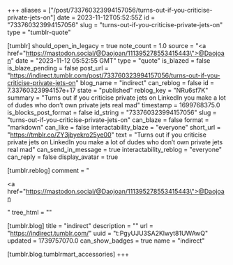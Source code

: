 +++
aliases = ["/post/733760323994157056/turns-out-if-you-criticise-private-jets-on"]
date = 2023-11-12T05:52:55Z
id = "733760323994157056"
slug = "turns-out-if-you-criticise-private-jets-on"
type = "tumblr-quote"

[tumblr]
should_open_in_legacy = true
note_count = 1.0
source = "<a href=\"https://mastodon.social/@Daojoan/111395278553415443\">@Daojoan</a>"
date = "2023-11-12 05:52:55 GMT"
type = "quote"
is_blazed = false
is_blaze_pending = false
post_url = "https://indirect.tumblr.com/post/733760323994157056/turns-out-if-you-criticise-private-jets-on"
blog_name = "indirect"
can_reblog = false
id = 7.33760323994157e+17
state = "published"
reblog_key = "NRu6sf7K"
summary = "Turns out if you criticise private jets on LinkedIn you make a lot of dudes who don’t own private jets real mad"
timestamp = 1699768375.0
is_blocks_post_format = false
id_string = "733760323994157056"
slug = "turns-out-if-you-criticise-private-jets-on"
can_blaze = false
format = "markdown"
can_like = false
interactability_blaze = "everyone"
short_url = "https://tmblr.co/ZY3jbyekro25ye00"
text = "Turns out if you criticise private jets on LinkedIn you make a lot of dudes who don’t own private jets real mad"
can_send_in_message = true
interactability_reblog = "everyone"
can_reply = false
display_avatar = true

[tumblr.reblog]
comment = "<p><a href=\"https://mastodon.social/@Daojoan/111395278553415443\">@Daojoan</a></p>"
tree_html = ""

[tumblr.blog]
title = "indirect"
description = ""
url = "https://indirect.tumblr.com/"
uuid = "t:PgyUJU3SA2Klwyt81UWAwQ"
updated = 1739757070.0
can_show_badges = true
name = "indirect"

[tumblr.blog.tumblrmart_accessories]
+++
